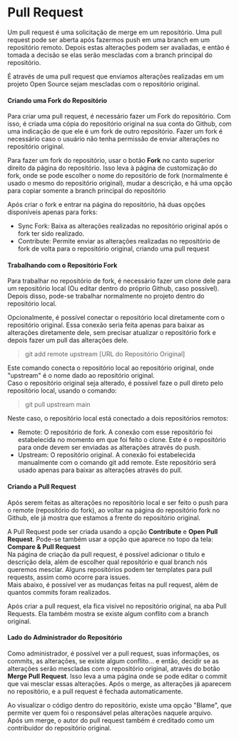 # Pull Request

Um pull request é uma solicitação de merge em um repositório. Uma pull request pode ser aberta após fazermos push em uma branch em um repositório remoto. Depois estas alterações podem ser avaliadas, e então é tomada a decisão se elas serão mescladas com a branch principal do repositório.

É através de uma pull request que enviamos alterações realizadas em um projeto Open Source sejam mescladas com o repositório original.

#### Criando uma Fork do Repositório

Para criar uma pull request, é necessário fazer um Fork do repositório. Com isso, é criada uma cópia do repositório original na sua conta do Github, com uma indicação de que ele é um fork de outro repositório. Fazer um fork é necessário caso o usuário não tenha permissão de enviar alterações no repositório original.

Para fazer um fork do repositório, usar o botão **Fork** no canto superior direito da página do repositório. Isso leva à página de customização do fork, onde se pode escolher o nome do repositório de fork (normalmente é usado o mesmo do repositório original), mudar a descrição, e há uma opção para copiar somente a branch principal do repositório

Após criar o fork e entrar na página do repositório, há duas opções disponíveis apenas para forks:

- Sync Fork: Baixa as alterações realizadas no repositório original após o fork ter sido realizado.
- Contribute: Permite enviar as alterações realizadas no repositório de fork de volta para o repositório original, criando uma pull request

#### Trabalhando com o Repositório Fork

Para trabalhar no repositório de fork, é necessário fazer um clone dele para um repositório local (Ou editar dentro do próprio Github, caso possível). Depois disso, pode-se trabalhar normalmente no projeto dentro do repositório local.

Opcionalmente, é possível conectar o repositório local diretamente com o repositório original. Essa conexão seria feita apenas para baixar as alterações diretamente dele, sem precisar atualizar o repositório fork e depois fazer um pull das alterações dele.

>  git add remote upstream [URL do Repositório Original]

Este comando conecta o repositório local ao repositório original, onde "upstream" é o nome dado ao repositório original.   
Caso o repositório original seja alterado, é possível faze o pull direto pelo repositório local, usando o comando:

> git pull upstream main

Neste caso, o repositório local está conectado a dois repositórios remotos:
- Remote: O repositório de fork. A conexão com esse repositório foi estabelecida no momento em que foi feito o clone. Este é o repositório para onde devem ser enviadas as alterações através do push.
- Upstream:  O repositório original. A conexão foi estabelecida manualmente com o comando git add remote. Este repositório será usado apenas para baixar as alterações através do pull.

#### Criando a Pull Request

Após serem feitas as alterações no repositório local e ser feito o push para o remote (repositório do fork), ao voltar na página do repositório fork no Github, ele já mostra que estamos a frente do repositório original.

A Pull Request pode ser criada usando a opção **Contribute** e **Open Pull Request**. Pode-se também usar a opção que aparece no topo da tela: **Compare & Pull Request**  
Na página de criação da pull request, é possível adicionar o titulo e descrição dela, além de escolher qual repositório e qual branch nós queremos mesclar. Alguns repositórios podem ter templates para pull requests, assim como ocorre para issues.  
Mais abaixo, é possível ver as mudanças feitas na pull request, além de quantos commits foram realizados.

Após criar a pull request, ela fica visível no repositório original, na aba Pull Requests. Ela também mostra se existe algum conflito com a branch original.

#### Lado do Administrador do Repositório

Como administrador, é possível ver a pull request, suas informações, os commits, as alterações, se existe algum conflito... e então, decidir se as alterações serão mescladas com o repositório original, através do botão **Merge Pull Request**. Isso leva a uma página onde se pode editar o commit que vai mesclar essas alterações. Após o merge, as alterações já aparecem no repositório, e a pull request é fechada automaticamente.

Ao visualizar o código dentro do repositório, existe uma opção "Blame", que permite ver quem foi o responsável pelas alterações naquele arquivo.  
Após um merge, o autor do pull request também é creditado como um contribuidor do repositório original.